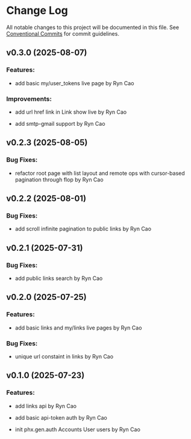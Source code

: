# Change Log

All notable changes to this project will be documented in this file.
See [Conventional Commits](Https://conventionalcommits.org) for commit guidelines.

<!-- changelog -->

## v0.3.0 (2025-08-07)




### Features:

* add basic my/user_tokens live page by Ryn Cao

### Improvements:

* add url href link in Link show live by Ryn Cao

* add smtp-gmail support by Ryn Cao

## v0.2.3 (2025-08-05)




### Bug Fixes:

* refactor root page with list layout and remote ops with cursor-based pagination through flop by Ryn Cao

## v0.2.2 (2025-08-01)




### Bug Fixes:

* add scroll infinite pagination to public links by Ryn Cao

## v0.2.1 (2025-07-31)




### Bug Fixes:

* add public links search by Ryn Cao

## v0.2.0 (2025-07-25)




### Features:

* add basic links and my/links live pages by Ryn Cao

### Bug Fixes:

* unique url constaint in links by Ryn Cao

## v0.1.0 (2025-07-23)




### Features:

* add links api by Ryn Cao

* add basic api-token auth by Ryn Cao

* init phx.gen.auth Accounts User users by Ryn Cao
